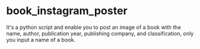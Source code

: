 # book_instagram_poster
It's a python script and enable you to post an image of a book with the name, author, publication year, publishing company, and classification, only you input a name of a book.
